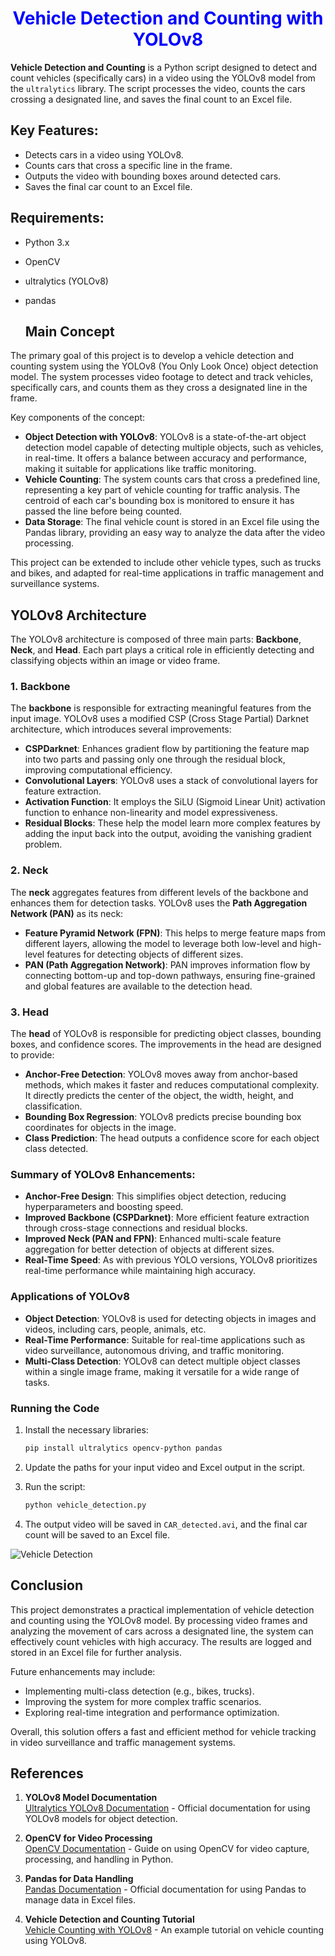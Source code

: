 <div style="text-align: center; color: blue;">

# Vehicle Detection and Counting with YOLOv8

</div>

**Vehicle Detection and Counting** is a Python script designed to detect and count vehicles (specifically cars) in a video using the YOLOv8 model from the `ultralytics` library. The script processes the video, counts the cars crossing a designated line, and saves the final count to an Excel file.



## Key Features:
- Detects cars in a video using YOLOv8.
- Counts cars that cross a specific line in the frame.
- Outputs the video with bounding boxes around detected cars.
- Saves the final car count to an Excel file.

## Requirements:
- Python 3.x
- OpenCV
- ultralytics (YOLOv8)
- pandas

  ## Main Concept

The primary goal of this project is to develop a vehicle detection and counting system using the YOLOv8 (You Only Look Once) object detection model. The system processes video footage to detect and track vehicles, specifically cars, and counts them as they cross a designated line in the frame. 

Key components of the concept:
- **Object Detection with YOLOv8**: YOLOv8 is a state-of-the-art object detection model capable of detecting multiple objects, such as vehicles, in real-time. It offers a balance between accuracy and performance, making it suitable for applications like traffic monitoring.
- **Vehicle Counting**: The system counts cars that cross a predefined line, representing a key part of vehicle counting for traffic analysis. The centroid of each car's bounding box is monitored to ensure it has passed the line before being counted.
- **Data Storage**: The final vehicle count is stored in an Excel file using the Pandas library, providing an easy way to analyze the data after the video processing.

This project can be extended to include other vehicle types, such as trucks and bikes, and adapted for real-time applications in traffic management and surveillance systems.


## YOLOv8 Architecture

The YOLOv8 architecture is composed of three main parts: **Backbone**, **Neck**, and **Head**. Each part plays a critical role in efficiently detecting and classifying objects within an image or video frame.

### 1. Backbone
The **backbone** is responsible for extracting meaningful features from the input image. YOLOv8 uses a modified CSP (Cross Stage Partial) Darknet architecture, which introduces several improvements:
- **CSPDarknet**: Enhances gradient flow by partitioning the feature map into two parts and passing only one through the residual block, improving computational efficiency.
- **Convolutional Layers**: YOLOv8 uses a stack of convolutional layers for feature extraction.
- **Activation Function**: It employs the SiLU (Sigmoid Linear Unit) activation function to enhance non-linearity and model expressiveness.
- **Residual Blocks**: These help the model learn more complex features by adding the input back into the output, avoiding the vanishing gradient problem.

### 2. Neck
The **neck** aggregates features from different levels of the backbone and enhances them for detection tasks. YOLOv8 uses the **Path Aggregation Network (PAN)** as its neck:
- **Feature Pyramid Network (FPN)**: This helps to merge feature maps from different layers, allowing the model to leverage both low-level and high-level features for detecting objects of different sizes.
- **PAN (Path Aggregation Network)**: PAN improves information flow by connecting bottom-up and top-down pathways, ensuring fine-grained and global features are available to the detection head.

### 3. Head
The **head** of YOLOv8 is responsible for predicting object classes, bounding boxes, and confidence scores. The improvements in the head are designed to provide:
- **Anchor-Free Detection**: YOLOv8 moves away from anchor-based methods, which makes it faster and reduces computational complexity. It directly predicts the center of the object, the width, height, and classification.
- **Bounding Box Regression**: YOLOv8 predicts precise bounding box coordinates for objects in the image.
- **Class Prediction**: The head outputs a confidence score for each object class detected.

### Summary of YOLOv8 Enhancements:
- **Anchor-Free Design**: This simplifies object detection, reducing hyperparameters and boosting speed.
- **Improved Backbone (CSPDarknet)**: More efficient feature extraction through cross-stage connections and residual blocks.
- **Improved Neck (PAN and FPN)**: Enhanced multi-scale feature aggregation for better detection of objects at different sizes.
- **Real-Time Speed**: As with previous YOLO versions, YOLOv8 prioritizes real-time performance while maintaining high accuracy.

### Applications of YOLOv8
- **Object Detection**: YOLOv8 is used for detecting objects in images and videos, including cars, people, animals, etc.
- **Real-Time Performance**: Suitable for real-time applications such as video surveillance, autonomous driving, and traffic monitoring.
- **Multi-Class Detection**: YOLOv8 can detect multiple object classes within a single image frame, making it versatile for a wide range of tasks.


### Running the Code

1. Install the necessary libraries:
    ```bash
    pip install ultralytics opencv-python pandas
    ```
2. Update the paths for your input video and Excel output in the script.
3. Run the script:
    ```bash
    python vehicle_detection.py
    ```

4. The output video will be saved in `CAR_detected.avi`, and the final car count will be saved to an Excel file.


![Vehicle Detection](https://example.com/image.jpg)




## Conclusion

This project demonstrates a practical implementation of vehicle detection and counting using the YOLOv8 model. By processing video frames and analyzing the movement of cars across a designated line, the system can effectively count vehicles with high accuracy. The results are logged and stored in an Excel file for further analysis.

Future enhancements may include:
- Implementing multi-class detection (e.g., bikes, trucks).
- Improving the system for more complex traffic scenarios.
- Exploring real-time integration and performance optimization.

Overall, this solution offers a fast and efficient method for vehicle tracking in video surveillance and traffic management systems.

## References

1. **YOLOv8 Model Documentation**  
   [Ultralytics YOLOv8 Documentation](https://docs.ultralytics.com/) - Official documentation for using YOLOv8 models for object detection.

2. **OpenCV for Video Processing**  
   [OpenCV Documentation](https://docs.opencv.org/) - Guide on using OpenCV for video capture, processing, and handling in Python.

3. **Pandas for Data Handling**  
   [Pandas Documentation](https://pandas.pydata.org/docs/) - Official documentation for using Pandas to manage data in Excel files.

4. **Vehicle Detection and Counting Tutorial**  
   [Vehicle Counting with YOLOv8](https://example.com/vehicle-detection) - An example tutorial on vehicle counting using YOLOv8.


